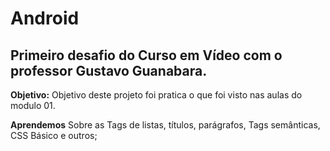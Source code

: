# Android
## Primeiro desafio do Curso em Vídeo com o professor Gustavo Guanabara.

**Objetivo:** Objetivo deste projeto foi pratica o que foi visto nas aulas do modulo 01. 

**Aprendemos** Sobre as Tags de listas, títulos, parágrafos, Tags semânticas, CSS Básico e  outros;
